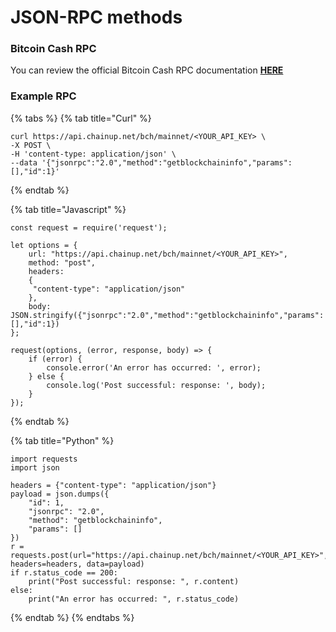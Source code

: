 # JSON-RPC methods

### Bitcoin Cash RPC

You can review the official Bitcoin Cash RPC documentation [**HERE**](https://docs.bitcoincashnode.org/doc/json-rpc/)

### Example RPC

{% tabs %}
{% tab title="Curl" %}
```
curl https://api.chainup.net/bch/mainnet/<YOUR_API_KEY> \
-X POST \
-H 'content-type: application/json' \
--data '{"jsonrpc":"2.0","method":"getblockchaininfo","params":[],"id":1}'
```
{% endtab %}

{% tab title="Javascript" %}
```
const request = require('request');

let options = {
    url: "https://api.chainup.net/bch/mainnet/<YOUR_API_KEY>",
    method: "post",
    headers:
    { 
     "content-type": "application/json"
    },
    body: JSON.stringify({"jsonrpc":"2.0","method":"getblockchaininfo","params":[],"id":1})
};

request(options, (error, response, body) => {
    if (error) {
        console.error('An error has occurred: ', error);
    } else {
        console.log('Post successful: response: ', body);
    }
});
```
{% endtab %}

{% tab title="Python" %}
```
import requests
import json

headers = {"content-type": "application/json"}
payload = json.dumps({
    "id": 1,
    "jsonrpc": "2.0",
    "method": "getblockchaininfo",
    "params": []
})
r = requests.post(url="https://api.chainup.net/bch/mainnet/<YOUR_API_KEY>", headers=headers, data=payload)
if r.status_code == 200:
    print("Post successful: response: ", r.content)
else:
    print("An error has occurred: ", r.status_code)
```
{% endtab %}
{% endtabs %}
